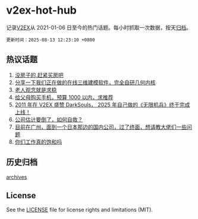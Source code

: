 # v2ex-hot-hub

 记录[V2EX](https://www.v2ex.com/)从 2021-01-06 日至今的热门话题。每小时抓取一次数据，按天[归档](archives)。

`更新时间：2025-08-13 12:23:10 +0800`

## 热议话题

1. [没房子的,赶紧买房吧](https://www.v2ex.com/t/1151988)
1. [分享一下我们正在做的在线三维建模软件，完全自研几何内核](https://www.v2ex.com/t/1151832)
1. [老人观念就是求稳](https://www.v2ex.com/t/1151998)
1. [给父母购买手机，预算 1000 以内，求推荐](https://www.v2ex.com/t/1151821)
1. [2011 年在 V2EX 盛赞 DarkSouls， 2025 年自己做的《无限机兵》终于完成上线！](https://www.v2ex.com/t/1151961)
1. [公司估计要倒了，如何自救？](https://www.v2ex.com/t/1151844)
1. [目前在广州，面到一个日本那边的国内公司，过了终面，想请教大佬们一些问题](https://www.v2ex.com/t/1151917)
1. [你们工作真的饱和吗](https://www.v2ex.com/t/1151986)

## 历史归档

[archives](archives)

## License

See the [LICENSE](LICENSE) file for license rights and limitations (MIT).
